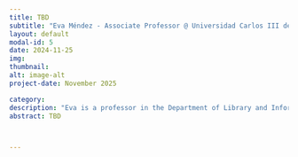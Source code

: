 ```yaml
---
title: TBD
subtitle: "Eva Méndez - Associate Professor @ Universidad Carlos III de Madrid "
layout: default
modal-id: 5
date: 2024-11-25
img: 
thumbnail: 
alt: image-alt
project-date: November 2025

category: 
description: "Eva is a professor in the Department of Library and Information Science at Carlos III University of Madrid, where she has also been the Deputy Vice-Chancellor of Scientific Policy and Strategy and Digital Education. She is the director of the OpenScienceLab research group where various meta-research projects for Open Science are developed, including citizen science as a fundamental component of Open Science. Dr. Méndez was the president of the European Commission's Open Science Policy Platform (2018-2020) and is currently a member of the Board of Directors of CoARA (Coalition for Advancing Research Assessment)."
abstract: TBD



---
```





